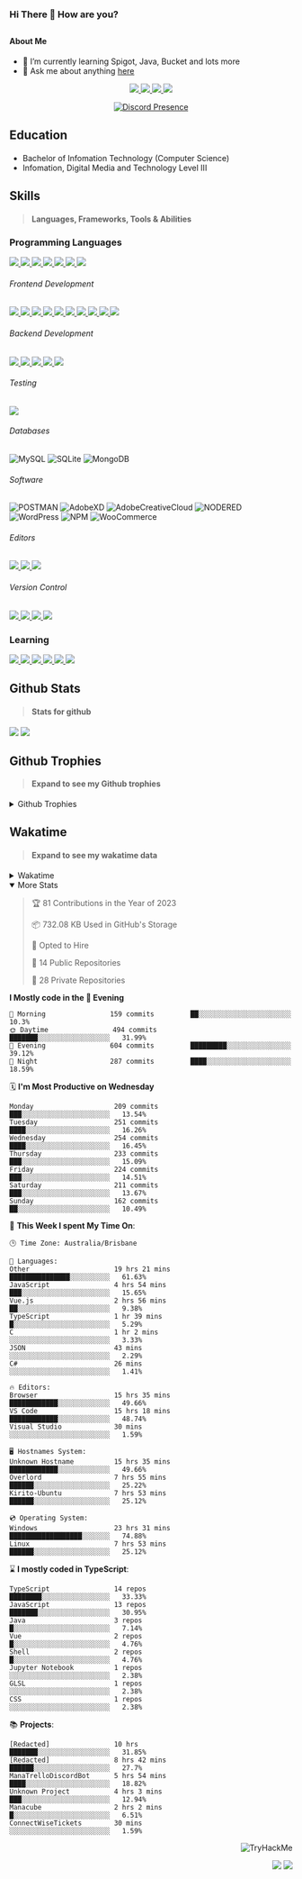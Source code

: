 ### Hi There 👋 How are you?

## <h4>About Me</h4>

- 🌱 I’m currently learning Spigot, Java, Bucket and lots more
- 💬 Ask me about anything [here](https://github.com/nick22985/nick22985/issues)

<p align="center">
	<a href="https://discordapp.com/users/221602145462386688">
		<img src="https://img.shields.io/badge/Discord-5865F2.svg?&style=for-the-badge&logo=Discord&logoColor=white"/>
	</a>
	<a href="https://www.youtube.com/channel/UChZvyaTJSq0PweGmTpjPjRw">
		<img src="https://img.shields.io/badge/YouTube-FF0000.svg?&style=for-the-badge&logo=YouTube&logoColor=white"/>
	</a>
	<a href="https://twitter.com/nick22985">
		<img src="https://img.shields.io/badge/Twitter-1DA1F2.svg?&style=for-the-badge&logo=Twitter&logoColor=white"/>
	</a>
	<a href="https://www.npmjs.com/~nick22985">
		<img src="https://img.shields.io/badge/npm-CB3837.svg?&style=for-the-badge&logo=NPM&logoColor=white"/>
	</a>
</p>
<p align="center">
	<a href="https://discord.com/users/221602145462386688" target="_blank" rel="nofollow">
		<img src="https://lanyard-profile-readme.vercel.app/api/221602145462386688?hideStatus=true&animated=true&hideDiscrim=false" alt="Discord Presence" align="center">
	</a>
</p>


<h2>Education</h2>

> #### 
- Bachelor of Infomation Technology (Computer Science)
- Infomation, Digital Media and Technology Level III




<h2>Skills</h2>

> #### Languages, Frameworks, Tools & Abilities

<h3>Programming Languages</h3>
<a href="">
	<img src="https://img.shields.io/badge/JavaScript-323330.svg?&style=flat-square&logo=javascript&logoColor=%23F7DF1E"/>
</a>
<a href="">
	<img src="https://img.shields.io/badge/TYPESCRIPT-%23007ACC.svg?&style=flat-square&logo=typescript&logoColor=white"/>
</a>
<a href="">
	<img src="https://img.shields.io/badge/PYTHON-3776AB.svg?&style=flat-square&logo=python&logoColor=white"/>
</a>
<a href="">
	<img src="https://img.shields.io/badge/C-3776AB.svg?&style=flat-square&logo=C&logoColor=white"/>
</a>
<a href="">
	<img src="https://img.shields.io/badge/C%23-239120.svg?&style=flat-square&logo=C-Sharp&logoColor=white"/>
</a>
<a href="">
	<img src="https://img.shields.io/badge/.Net-512BD4.svg?&style=flat-square&logo=.NET&logoColor=white"/>
</a>
<a href="">
	<img src="https://img.shields.io/badge/JQUERY-0769AD.svg?&style=flat-square&logo=jquery&logoColor=white"/>
</a>	

<h6> Frontend Development </h6>
<a href="">
	<img src="https://img.shields.io/badge/React-61DAFB?style=flat-square&logo=react&logoColor=white"/>
</a>
<a href="">
	<img src="https://img.shields.io/badge/CSS3-%231572B6.svg?&style=flat-square&logo=css3&logoColor=white"/>
</a>
<a href="">
	<img src="https://img.shields.io/badge/HTML5-E34F26.svg?&style=flat-square&logo=html5&logoColor=white"/>
</a>
<a href="">
	<img src="https://img.shields.io/badge/Blazor-512BD4.svg?&style=flat-square&logo=Blazor&logoColor=white"/>
</a>
<a href="">
	<img src="https://img.shields.io/badge/Tailwind-06B6D4.svg?&style=flat-square&logo=tailwindcss&logoColor=white"/>
</a>
<a href="">
	<img src="https://img.shields.io/badge/Vue.js-4FC08D?style=flat-square&logo=Vue.js&logoColor=white"/>
</a>
<a href="">
	<img src="https://img.shields.io/badge/Vuetify-1867C0?style=flat-square&logo=vuetify"/>
</a>
<a href="">
	<img src="https://img.shields.io/badge/Bootstrap-7952B3?style=flat-square&logo=bootstrap&logoColor=white"/>
</a>
<a href="">
	<img src="https://img.shields.io/badge/Nextjs-000000?style=flat-square&logo=next.js&logoColor=white"/>
</a>
<a href="">
	<img src="https://img.shields.io/badge/Electron-47848F?style=flat-square&logo=electron&logoColor=white"/>
</a>

<h6> Backend Development </h6>
<a href="">
	<img src="https://img.shields.io/badge/NODEJS-339933.svg?&style=flat-square&logo=node.js&logoColor=white"/>
</a>
<a href="">
	<img src="https://img.shields.io/badge/NGINX-269539.svg?&style=flat-square&logo=nginx&logoColor=white"/>
</a>
<a href="">
	<img src="https://img.shields.io/badge/GRAPHQL-E10098.svg?&style=flat-square&logo=graphql&logoColor=white"/>
</a>
<a href="">
	<img src="https://img.shields.io/badge/express-000000?style=flat-square&logo=express&logoColor=white"/>
</a>
<a href="">
	<img src="https://img.shields.io/badge/NestJs-E0234E?style=flat-square&logo=nestjs&logoColor=white"/>
</a>

<h6>Testing</h6>
<a href="">
	<img src="https://img.shields.io/badge/cypress-17202C?style=flat-square&logo=cypress&logoColor=white"/>
</a>

<h6> Databases </h6>

![MySQL](https://img.shields.io/badge/MySQL-4479A1.svg?&style=flat-square&logo=mysql&logoColor=white)
![SQLite](https://img.shields.io/badge/SQLite-003B57.svg?&style=flat-square&logo=sqlite&logoColor=white)
![MongoDB](https://img.shields.io/badge/MONGODB-47A248.svg?&style=flat-square&logo=mongodb&logoColor=white)

<h6>Software</h6>

![POSTMAN](https://img.shields.io/badge/Postman-FF6C37.svg?&style=flat-square&logo=postman&logoColor=white)
![AdobeXD](https://img.shields.io/badge/Adobe%20XD-FF61F6.svg?&style=flat-square&logo=Adobe-XD&logoColor=black)
![AdobeCreativeCloud](https://img.shields.io/badge/Adobe%20Creative%20Cloud-DA1F26.svg?&style=flat-square&logo=Adobe-Creative-Cloud&logoColor=white)
![NODERED](https://img.shields.io/badge/node%20red-8F0000.svg?&style=flat-square&logo=node-red&logoColor=white)
![WordPress](https://img.shields.io/badge/Wordpress-21759B.svg?&style=flat-square&logo=wordpress&logoColor=white)
![NPM](https://img.shields.io/badge/npm-CB3837.svg?&style=flat-square&logo=npm&logoColor=white)
![WooCommerce](https://img.shields.io/badge/WooCommerce-96588A.svg?&style=flat-square&logo=WooCommerce&logoColor=white)

<h6> Editors </h6>
<a href="">
	<img src="https://img.shields.io/badge/VSCODE-007ACC.svg?&style=flat-square&logo=visual-studio-code"/>
</a>
<a href="">
	<img src="https://img.shields.io/badge/Visual%20Studio-5C2D91.svg?&style=flat-square&logo=visual-studio"/>
</a>
<a href="">
	<img src="https://img.shields.io/badge/INTELLIJ-000000.svg?&style=flat-square&logo=intellij-idea"/>
</a>

<h6>Version Control</h6>
<a href="">
	<img src="https://img.shields.io/badge/GITHUB-%23121011.svg?&style=flat-square&logo=github&logoColor=white"/>
</a>
<a href="">
	<img src="https://img.shields.io/badge/GITLAB-%23181717.svg?&style=flat-square&logo=gitlab&logoColor=white"/>
</a>
<a href="">
	<img src="https://img.shields.io/badge/GIT-%23F05033.svg?&style=flat-square&logo=git&logoColor=white"/>
</a>
<a href="">
	<img src="https://img.shields.io/badge/-BitBucket-darkblue?style=flat-square&logo=bitbucket"/>
</a>

<!-- <br><br><br><br>

![MicrosoftAzure](https://img.shields.io/badge/Microsoft%20Azure-232F7E?style=flat-square&logo=microsoft-azure)
![GoogleCloud](https://img.shields.io/badge/Google%20Cloud-black?style=flat-square&logo=google-cloud)
![DigitalOcean](https://img.shields.io/badge/-Digital%20Ocean-darkblue?style=flat-square&logo=digitalocean)
![Heroku](https://img.shields.io/badge/-Heroku-430098?style=flat-square&logo=heroku)
![RaspberryPi](https://img.shields.io/badge/-Raspberry%20Pi-C51A4A?style=flat-square&logo=Raspberry-Pi)
![LINUX](https://img.shields.io/badge/LINUX-FCC624?style=flat-square-square&logo=linux&logoColor=black) -->


<h3>Learning</h3>
<a href="">
	<img src="https://img.shields.io/badge/GITHUB%20ACTIONS-2088FF.svg?&style=flat-square&logo=github-actions&logoColor=white"/>
</a>	

<a href="">
	<img src="https://img.shields.io/badge/PHP-777BB4.svg?&style=flat-square&logo=php&logoColor=white"/>
</a>		
<a href="">
	<img src="https://img.shields.io/badge/DOCKER-2496ED.svg?&style=flat-square&logo=docker&logoColor=white"/>
</a>		
<a href="">
	<img src="https://img.shields.io/badge/webpack-8DD6F9?style=flat-square&logo=webpack&logoColor=white"/>
</a>
<a href="">
	<img src="https://img.shields.io/badge/redis-DC382D?style=flat-square&logo=redis&logoColor=white"/>
</a>
<a href="">
	<img src="https://img.shields.io/badge/OpenJDK-5585A3?style=flat-square&logo=OpenJDK&logoColor=white"/>
</a>

## Github Stats
> #### Stats for github
<img src="https://github-readme-stats.vercel.app/api?username=nick22985&count_private=true&show_icons=true&theme=github_dark"></img>
<img src="https://streak-stats.demolab.com/?user=Nick22985&theme=dark&hide_border=true"></img>

## Github Trophies
> #### Expand to see my Github trophies 
<details>
  <summary> 
    Github Trophies
  </summary>
  <p>
    <img src="https://github-profile-trophy.vercel.app/?username=nick22985&theme=algolia&column=4">
  </p>
  </details>
  
## Wakatime
> #### Expand to see my wakatime data
<details>
  <summary> 
   Wakatime
  </summary>
  <p>
	<img src="https://wakatime.com/share/@nick22985/e7a14e07-4d82-4eb2-a5eb-1c3cef708fe7.svg" height="400" width="600"></img>
	<img src="https://wakatime.com/share/@nick22985/ed1a7d86-01e3-4cf7-bd62-356413a3e91c.svg" height="400" width="600"></img>
</p>
 </details>

<details open="true">
<summary>More Stats</summary>

<!--START_SECTION:devStats-->
> 🏆 81 Contributions in the Year of 2023
>
> 📦 732.08 KB Used in GitHub's Storage
>
> 💼 Opted to Hire
>
> 📖 14 Public Repositories
>
> 🔐 28 Private Repositories

**I Mostly code in the 🌆 Evening**
```text
🌅 Morning                159 commits         ██░░░░░░░░░░░░░░░░░░░░░░░   10.3%
🌞 Daytime                494 commits         ███████░░░░░░░░░░░░░░░░░░   31.99%
🌆 Evening                604 commits         █████████░░░░░░░░░░░░░░░░   39.12%
🌙 Night                  287 commits         ████░░░░░░░░░░░░░░░░░░░░░   18.59%
```
🗓️ **I'm Most Productive on Wednesday**
```text
Monday                    209 commits         ███░░░░░░░░░░░░░░░░░░░░░░   13.54%
Tuesday                   251 commits         ████░░░░░░░░░░░░░░░░░░░░░   16.26%
Wednesday                 254 commits         ████░░░░░░░░░░░░░░░░░░░░░   16.45%
Thursday                  233 commits         ███░░░░░░░░░░░░░░░░░░░░░░   15.09%
Friday                    224 commits         ███░░░░░░░░░░░░░░░░░░░░░░   14.51%
Saturday                  211 commits         ███░░░░░░░░░░░░░░░░░░░░░░   13.67%
Sunday                    162 commits         ██░░░░░░░░░░░░░░░░░░░░░░░   10.49%
```
🚀 **This Week I spent My Time On**:
```text
🕒 Time Zone: Australia/Brisbane

💬 Languages:
Other                     19 hrs 21 mins      ███████████████░░░░░░░░░░   61.63%
JavaScript                4 hrs 54 mins       ███░░░░░░░░░░░░░░░░░░░░░░   15.65%
Vue.js                    2 hrs 56 mins       ██░░░░░░░░░░░░░░░░░░░░░░░   9.38%
TypeScript                1 hr 39 mins        █░░░░░░░░░░░░░░░░░░░░░░░░   5.29%
C                         1 hr 2 mins         ░░░░░░░░░░░░░░░░░░░░░░░░░   3.33%
JSON                      43 mins             ░░░░░░░░░░░░░░░░░░░░░░░░░   2.29%
C#                        26 mins             ░░░░░░░░░░░░░░░░░░░░░░░░░   1.41%

🔥 Editors:
Browser                   15 hrs 35 mins      ████████████░░░░░░░░░░░░░   49.66%
VS Code                   15 hrs 18 mins      ████████████░░░░░░░░░░░░░   48.74%
Visual Studio             30 mins             ░░░░░░░░░░░░░░░░░░░░░░░░░   1.59%

🖥️ Hostnames System:
Unknown Hostname          15 hrs 35 mins      ████████████░░░░░░░░░░░░░   49.66%
Overlord                  7 hrs 55 mins       ██████░░░░░░░░░░░░░░░░░░░   25.22%
Kirito-Ubuntu             7 hrs 53 mins       ██████░░░░░░░░░░░░░░░░░░░   25.12%

💿 Operating System:
Windows                   23 hrs 31 mins      ██████████████████░░░░░░░   74.88%
Linux                     7 hrs 53 mins       ██████░░░░░░░░░░░░░░░░░░░   25.12%
```
⌛ **I mostly coded in TypeScript**:
```text
TypeScript                14 repos            ████████░░░░░░░░░░░░░░░░░   33.33%
JavaScript                13 repos            ███████░░░░░░░░░░░░░░░░░░   30.95%
Java                      3 repos             █░░░░░░░░░░░░░░░░░░░░░░░░   7.14%
Vue                       2 repos             █░░░░░░░░░░░░░░░░░░░░░░░░   4.76%
Shell                     2 repos             █░░░░░░░░░░░░░░░░░░░░░░░░   4.76%
Jupyter Notebook          1 repos             ░░░░░░░░░░░░░░░░░░░░░░░░░   2.38%
GLSL                      1 repos             ░░░░░░░░░░░░░░░░░░░░░░░░░   2.38%
CSS                       1 repos             ░░░░░░░░░░░░░░░░░░░░░░░░░   2.38%
```
📚 **Projects**:
```text
[Redacted]                10 hrs              ███████░░░░░░░░░░░░░░░░░░   31.85%
[Redacted]                8 hrs 42 mins       ██████░░░░░░░░░░░░░░░░░░░   27.7%
ManaTrelloDiscordBot      5 hrs 54 mins       ████░░░░░░░░░░░░░░░░░░░░░   18.82%
Unknown Project           4 hrs 3 mins        ███░░░░░░░░░░░░░░░░░░░░░░   12.94%
Manacube                  2 hrs 2 mins        █░░░░░░░░░░░░░░░░░░░░░░░░   6.51%
ConnectWiseTickets        30 mins             ░░░░░░░░░░░░░░░░░░░░░░░░░   1.59%
```
<!--END_SECTION:devStats-->
</details>
<p align="right">
    <img src="https://tryhackme-badges.s3.amazonaws.com/nick22985.png" alt="TryHackMe">
</p>
<p align="right">
    <img src="https://www.codewars.com/users/nick22985/badges/micro"/>
    <img src="https://wakatime.com/badge/user/06ef56ec-e763-432c-a1cc-83e10de5b5a3.svg"/>
</p>
